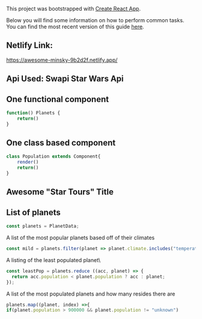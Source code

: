 This project was bootstrapped with [Create React App](https://github.com/facebookincubator/create-react-app).

Below you will find some information on how to perform common tasks.<br>
You can find the most recent version of this guide [here](https://github.com/facebookincubator/create-react-app/blob/master/packages/react-scripts/template/README.md).
## Netlify Link:
https://awesome-minsky-9b2d2f.netlify.app/

## Api Used: Swapi Star Wars Api

## One functional component
```javascript
function() Planets {
	return()
}
```
## One class based component
```javascript
class Population extends Component{
	render()
	return()
}
```
## Awesome "Star Tours" Title
## List of planets 
```javascript
const planets = PlanetData;
```
A list of the most popular planets based off of their climates
```javascript
const mild = planets.filter(planet => planet.climate.includes("temperate")).slice(0,5)
```
A listing of the least populated planet\
```javascript
const leastPop = planets.reduce ((acc, planet) => {
  return acc.population < planet.population ? acc : planet;
});
```
A list of the most populated planets and how many resides there are

```javascript
planets.map((planet, index) =>{
if(planet.population > 900000 && planet.population != "unknown")
```





